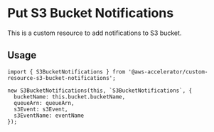 # Put S3 Bucket Notifications

This is a custom resource to add notifications to S3 bucket.

## Usage

    import { S3BucketNotifications } from '@aws-accelerator/custom-resource-s3-bucket-notifications';

    new S3BucketNotifications(this, `S3BucketNotifications`, {
      bucketName: this.bucket.bucketName,
      queueArn: queueArn,
      s3Event: s3Event,
      s3EventName: eventName
    });
